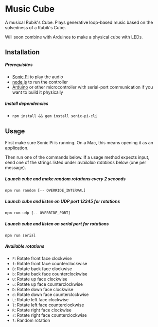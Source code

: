 # Music Cube
A musical Rubik's Cube. Plays generative loop-based music based on the solvedness of a Rubik's Cube.

Will soon combine with Arduinos to make a physical cube with LEDs.

## Installation

##### Prerequisites
- [Sonic Pi](http://sonic-pi.net/) to play the audio
- [node.js](https://nodejs.org/en/) to run the controller
- [Arduino](https://www.arduino.cc/) or other microcontroller with serial-port communication if you want to build it physically

##### Install dependencies
- `npm install && gem install sonic-pi-cli`

## Usage
First make sure Sonic Pi is running. On a Mac, this means opening it as an application.

Then run one of the commands below. If a usage method expects input, send one of the strings listed under *available rotations* below (one per message).

##### Launch cube and make random rotations every 2 seconds
`npm run random [-- OVERRIDE_INTERVAL]`

##### Launch cube and listen on UDP port 12345 for rotations
`npm run udp [-- OVERRIDE_PORT]`

##### Launch cube and listen on serial port for rotations
`npm run serial`

##### Available rotations
- `F`: Rotate front face clockwise
- `f`: Rotate front face counterclockwise
- `B`: Rotate back face clockwise
- `b`: Rotate back face counterclockwise
- `U`: Rotate up face clockwise
- `u`: Rotate up face counterclockwise
- `D`: Rotate down face clockwise
- `d`: Rotate down face counterclockwise
- `L`: Rotate left face clockwise
- `l`: Rotate left face counterclockwise
- `R`: Rotate right face clockwise
- `r`: Rotate right face counterclockwise
- `?`: Random rotation
